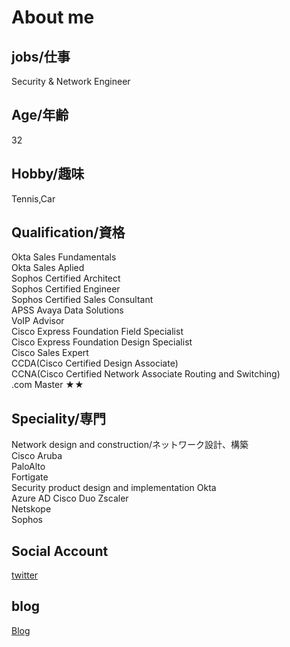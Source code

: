# About me

## jobs/仕事

Security & Network Engineer

## Age/年齢

32

## Hobby/趣味

Tennis,Car

## Qualification/資格

Okta Sales Fundamentals  
Okta Sales Aplied  
Sophos Certified Architect  
Sophos Certified Engineer  
Sophos Certified Sales Consultant  
APSS Avaya Data Solutions  
VoIP Advisor  
Cisco Express Foundation Field Specialist  
Cisco Express Foundation Design Specialist  
Cisco Sales Expert  
CCDA(Cisco Certified Design Associate)  
CCNA(Cisco Certified Network Associate Routing and Switching)  
.com Master ★★  

## Speciality/専門

Network design and construction/ネットワーク設計、構築  
  Cisco
  Aruba  
  PaloAlto  
  Fortigate  
Security product design and implementation
  Okta  
  Azure AD
  Cisco Duo
  Zscaler  
  Netskope  
  Sophos  

## Social Account

  [twitter](https://twitter.com/ytksec)

## blog

  [Blog](https://www.lifehusky.com)
